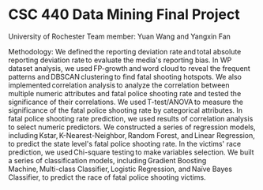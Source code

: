 # CSC 440 Data Mining Final Project
University of Rochester
Team member: Yuan Wang and Yangxin Fan

Methodology:   We defined the reporting deviation rate and total absolute reporting deviation rate to evaluate the media's reporting bias.   In WP dataset analysis, we used FP-growth and word cloud to reveal the frequent patterns and DBSCAN clustering to find fatal shooting hotspots. We also implemented correlation analysis to analyze the correlation between multiple numeric attributes and fatal police shooting rate and tested the significance of their correlations. We used T-test/ANOVA to measure the significance of the fatal police shooting rate by categorical attributes.   In fatal police shooting rate prediction, we used results of correlation analysis to select numeric predictors. We constructed a series of regression models, including Kstar, K-Nearest-Neighbor, Random Forest, and Linear Regression, to predict the state level's fatal police shooting rate. In the victims' race prediction, we used Chi-square testing to make variables selection. We built a series of classification models, including Gradient Boosting Machine, Multi-class Classifier, Logistic Regression, and Naïve Bayes Classifier, to predict the race of fatal police shooting victims. 
